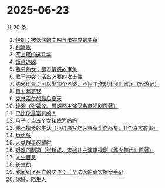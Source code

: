 # 2025-06-23

共 20 条

<!-- BEGIN WEREAD -->
<!-- 最后更新时间 2025-06-23 01:24:07 +0800 -->
1. [伊朗：被低估的文明与未完成的变革](https://weread.qq.com/web/bookDetail/d0e32310728bbf39d0e8e76)
1. [别离歌](https://weread.qq.com/web/bookDetail/b3f32960813aba0f7g0152c8)
1. [不上班的这几年](https://weread.qq.com/web/bookDetail/6e5323a0813aba08eg018ab0)
1. [饭桌追凶](https://weread.qq.com/web/bookDetail/ed032fd0813aba051g014bd0)
1. [熟男熟女：都市情感故事集](https://weread.qq.com/web/bookDetail/e0932590813aba09fg011417)
1. [敢于冲突：活出必要的攻击性](https://weread.qq.com/web/bookDetail/b8132720813ab9ef2g016b3a)
1. [纳米比亚：可以娶10个老婆，不用工作却比我们富足（轻游记）](https://weread.qq.com/web/bookDetail/e9b326f0813aba0b4g014637)
1. [自为墓志铭](https://weread.qq.com/web/bookDetail/7e7326805c036d7e7b7a204)
1. [克林索尔的最后夏天](https://weread.qq.com/web/bookDetail/2eb32580813aba09dg01940c)
1. [焕羽（张婧仪、周翊然主演同名电视剧原著）](https://weread.qq.com/web/bookDetail/65d32410813ab8df9g0149ab)
1. [巴比伦最富有的人](https://weread.qq.com/web/bookDetail/34f32f30813aba09eg013b63)
1. [月子：当五个女孩成为妈妈](https://weread.qq.com/web/bookDetail/8ac32350813ab8cf1g0129bd)
1. [我不擅长的生活（小红书写作大赛获奖作品集，11个真实故事）](https://weread.qq.com/web/bookDetail/7ed32240813aba03ag013218)
1. [悉达多](https://weread.qq.com/web/bookDetail/dac326e0813ab9fcbg014003)
1. [人类群星闪耀时](https://weread.qq.com/web/bookDetail/5a6326b0813aba023g01325c)
1. [艰难的制造（张新成、宋祖儿主演电视剧《淬火年代》原著）](https://weread.qq.com/web/bookDetail/a3732620595a72a376b89e4)
1. [人生百忌](https://weread.qq.com/web/bookDetail/fb0326d0813ab6d8fg0183a6)
1. [长生劫](https://weread.qq.com/web/bookDetail/7df32f80813ab9fcfg0196f6)
1. [我闻到了死亡的味道：一个法医的真实探案手记](https://weread.qq.com/web/bookDetail/2f7320f0813aba05cg0151b2)
1. [你好，陌生人](https://weread.qq.com/web/bookDetail/9f532000813aba09ag011847)
<!-- END WEREAD -->